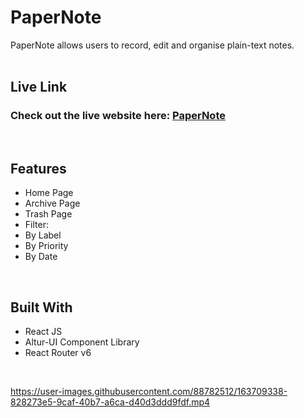 <h1>
<b>PaperNote</b>
</h1>

<div>
PaperNote allows users to record, edit and organise plain-text notes. 
</div><br/>


## Live Link

### Check out the live website here: [PaperNote](https://paper-note.netlify.app/)

<br/>

## Features

- Home Page
- Archive Page
- Trash Page
- Filter:
 - By Label
 - By Priority
 - By Date

<br/>

## Built With

- React JS
- Altur-UI Component Library
- React Router v6

<br/>

https://user-images.githubusercontent.com/88782512/163709338-828273e5-9caf-40b7-a6ca-d40d3ddd9fdf.mp4


